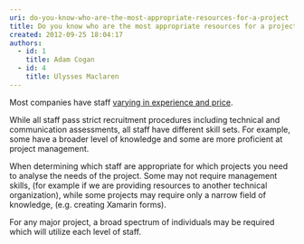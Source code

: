 ```yaml
---
uri: do-you-know-who-are-the-most-appropriate-resources-for-a-project
title: Do you know who are the most appropriate resources for a project?
created: 2012-09-25 18:04:17
authors:
  - id: 1
    title: Adam Cogan
  - id: 4
    title: Ulysses Maclaren
---
```





<span class='intro'> <p>Most companies have staff <a href="http&#58;//www.ssw.com.au/ssw/standards/Forms/ConsultingOrderTermsConditions.aspx">varying in experience and price</a>. </p>
<p>
                    While all staff pass strict recruitment procedures including technical and communication assessments, all staff
                    have different skill sets. For example, some have a broader level of knowledge and some are more proficient at project 
                    management. 
                </p> </span>

<p>
                    When determining which staff are appropriate for which projects you need to analyse​ the needs of the project.
                    Some may not require management skills, (for example if we are providing resources to another technical
                    organization), while some projects may require only a narrow field of knowledge,&#160;(e.g. creating Xamarin forms​).&#160;</p><p>                    For any major project, a broad spectrum of individuals may be required which will utilize each level of staff. 
                </p>


